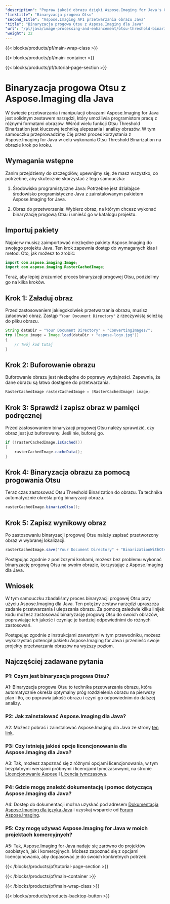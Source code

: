 ```yaml
---
"description": "Popraw jakość obrazu dzięki Aspose.Imaging for Java's Otsu Threshold Binarization. Postępuj zgodnie z naszym przewodnikiem krok po kroku, aby uzyskać doskonałe przetwarzanie obrazu."
"linktitle": "Binaryzacja progowa Otsu"
"second_title": "Aspose.Imaging API przetwarzania obrazu Java"
"title": "Binaryzacja progowa Otsu z Aspose.Imaging dla Java"
"url": "/pl/java/image-processing-and-enhancement/otsu-threshold-binarization/"
"weight": 22
---
```


{{< blocks/products/pf/main-wrap-class >}}

{{< blocks/products/pf/main-container >}}

{{< blocks/products/pf/tutorial-page-section >}}

# Binaryzacja progowa Otsu z Aspose.Imaging dla Java

W świecie przetwarzania i manipulacji obrazami Aspose.Imaging for Java jest solidnym zestawem narzędzi, który umożliwia programistom pracę z różnymi formatami obrazów. Wśród wielu funkcji Otsu Threshold Binarization jest kluczową techniką ulepszania i analizy obrazów. W tym samouczku przeprowadzimy Cię przez proces korzystania z Aspose.Imaging for Java w celu wykonania Otsu Threshold Binarization na obrazie krok po kroku.

## Wymagania wstępne

Zanim przejdziemy do szczegółów, upewnijmy się, że masz wszystko, co potrzebne, aby skutecznie skorzystać z tego samouczka:

1. Środowisko programistyczne Java: Potrzebne jest działające środowisko programistyczne Java z zainstalowanym pakietem Aspose.Imaging for Java.

2. Obraz do przetworzenia: Wybierz obraz, na którym chcesz wykonać binaryzację progową Otsu i umieść go w katalogu projektu.

## Importuj pakiety

Najpierw musisz zaimportować niezbędne pakiety Aspose.Imaging do swojego projektu Java. Ten krok zapewnia dostęp do wymaganych klas i metod. Oto, jak możesz to zrobić:

```java
import com.aspose.imaging.Image;
import com.aspose.imaging.RasterCachedImage;
```

Teraz, aby lepiej zrozumieć proces binaryzacji progowej Otsu, podzielimy go na kilka kroków.

## Krok 1: Załaduj obraz


Przed zastosowaniem jakiegokolwiek przetwarzania obrazu, musisz załadować obraz. Zastąp `"Your Document Directory"` z rzeczywistą ścieżką do pliku obrazu. 

```java
String dataDir = "Your Document Directory" + "ConvertingImages/";
try (Image image = Image.load(dataDir + "aspose-logo.jpg"))
{
    // Twój kod tutaj
}
```

## Krok 2: Buforowanie obrazu

Buforowanie obrazu jest niezbędne do poprawy wydajności. Zapewnia, że dane obrazu są łatwo dostępne do przetwarzania.

```java
RasterCachedImage rasterCachedImage = (RasterCachedImage) image;
```

## Krok 3: Sprawdź i zapisz obraz w pamięci podręcznej

Przed zastosowaniem binaryzacji progowej Otsu należy sprawdzić, czy obraz jest już buforowany. Jeśli nie, buforuj go.

```java
if (!rasterCachedImage.isCached())
{
    rasterCachedImage.cacheData();
}
```

## Krok 4: Binaryzacja obrazu za pomocą progowania Otsu

Teraz czas zastosować Otsu Threshold Binarization do obrazu. Ta technika automatycznie określa próg binaryzacji obrazu.

```java
rasterCachedImage.binarizeOtsu();
```

## Krok 5: Zapisz wynikowy obraz

Po zastosowaniu binaryzacji progowej Otsu należy zapisać przetworzony obraz w wybranej lokalizacji.

```java
rasterCachedImage.save("Your Document Directory" + "BinarizationWithOtsuThreshold_out.jpg");
```

Postępując zgodnie z poniższymi krokami, możesz bez problemu wykonać binaryzację progową Otsu na swoim obrazie, korzystając z Aspose.Imaging dla Java.

## Wniosek

W tym samouczku zbadaliśmy proces binaryzacji progowej Otsu przy użyciu Aspose.Imaging dla Java. Ten potężny zestaw narzędzi upraszcza zadanie przetwarzania i ulepszania obrazu. Za pomocą zaledwie kilku linijek kodu możesz zastosować binaryzację progową Otsu do swoich obrazów, poprawiając ich jakość i czyniąc je bardziej odpowiednimi do różnych zastosowań.

Postępując zgodnie z instrukcjami zawartymi w tym przewodniku, możesz wykorzystać potencjał pakietu Aspose.Imaging for Java i przenieść swoje projekty przetwarzania obrazów na wyższy poziom.

## Najczęściej zadawane pytania

### P1: Czym jest binaryzacja progowa Otsu?

A1: Binaryzacja progowa Otsu to technika przetwarzania obrazu, która automatycznie określa optymalny próg rozdzielenia obrazu na pierwszy plan i tło, co poprawia jakość obrazu i czyni go odpowiednim do dalszej analizy.

### P2: Jak zainstalować Aspose.Imaging dla Java?

A2: Możesz pobrać i zainstalować Aspose.Imaging dla Java ze strony [ten link](https://releases.aspose.com/imaging/java/).

### P3: Czy istnieją jakieś opcje licencjonowania dla Aspose.Imaging dla Java?

A3: Tak, możesz zapoznać się z różnymi opcjami licencjonowania, w tym bezpłatnymi wersjami próbnymi i licencjami tymczasowymi, na stronie [Licencjonowanie Aspose](https://purchase.aspose.com/buy) I [Licencja tymczasowa](https://purchase.aspose.com/temporary-license/).

### P4: Gdzie mogę znaleźć dokumentację i pomoc dotyczącą Aspose.Imaging dla Java?

A4: Dostęp do dokumentacji można uzyskać pod adresem [Dokumentacja Aspose.Imaging dla języka Java](https://reference.aspose.com/imaging/java/) i uzyskaj wsparcie od [Forum Aspose.Imaging](https://forum.aspose.com/).

### P5: Czy mogę używać Aspose.Imaging for Java w moich projektach komercyjnych?

A5: Tak, Aspose.Imaging for Java nadaje się zarówno do projektów osobistych, jak i komercyjnych. Możesz zapoznać się z opcjami licencjonowania, aby dopasować je do swoich konkretnych potrzeb.

{{< /blocks/products/pf/tutorial-page-section >}}

{{< /blocks/products/pf/main-container >}}

{{< /blocks/products/pf/main-wrap-class >}}

{{< blocks/products/products-backtop-button >}}